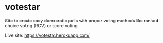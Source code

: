 # votestar
Site to create easy democratic polls with proper voting methods like ranked choice voting (RCV) or score voting

Live site: https://votestar.herokuapp.com/
